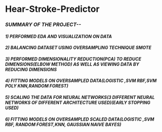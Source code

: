 # Hear-Stroke-Predictor

<h3 align= "left"><em>SUMMARY OF THE PROJECT--</em></h3>
<h4 align= "left"><em>1) PERFORMED EDA AND VISUALIZATION ON DATA</em></h4>
<h4 align= "left"><em>2) BALANCING DATASET USING OVERSAMPLING TECHNIQUE SMOTE</em></h4>
<h4 align= "left"><em>3) PERFORMED DIMENSIONALITY REDUCTION(PCA) TO REDUCE DIMENSIONS(ELBOW METHOD) AS WELL AS VIEWING DATA BY REDUCING DIMENSIONS</em></h4>
<h4 align= "left"><em>4) FITTING MODELS ON OVERSAMPLED DATA(LOGISTIC ,SVM RBF,SVM POLY KNN,RANDOM FOREST)</em></h4>
<h4 align= "left"><em>5) SCALING THE DATA FOR NEURAL NETWORKS(3 DIFFERENT NEURAL NETWORKS OF DIFFERENT ARCHITECTURE USED)(EARLY STOPPING USED)</em></h4>
<h4 align= "left"><em>6) FITTING MODELS ON OVERSAMPLED SCALED DATA(LOGISTIC ,SVM RBF, RANDOM FOREST,KNN, GAUSSIAN NAIVE BAYES)</em></h4>
